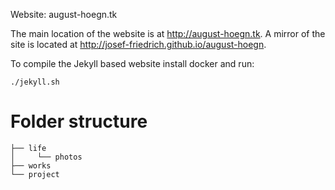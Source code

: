 Website: august-hoegn.tk


The main location of the website is at http://august-hoegn.tk. A mirror
of the site is located at http://josef-friedrich.github.io/august-hoegn.

To compile the Jekyll based website install docker and run:

```
./jekyll.sh

```



# Folder structure

```
├── life
│     └── photos
├── works
└── project
```




